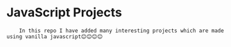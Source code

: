 # JavaScript Projects
        In this repo I have added many interesting projects which are made using vanilla javascript😊😊😊😊
